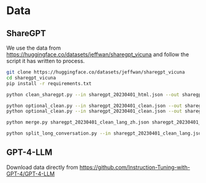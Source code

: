 # Data

## ShareGPT
We use the data from https://huggingface.co/datasets/jeffwan/sharegpt_vicuna and follow the script it has written to process.

```bash
git clone https://huggingface.co/datasets/jeffwan/sharegpt_vicuna
cd sharegpt_vicuna
pip install -r requirements.txt

python clean_sharegpt.py --in sharegpt_20230401_html.json --out sharegpt_20230401_clean.json

python optional_clean.py --in sharegpt_20230401_clean.json --out sharegpt_20230401_clean_lang_zh.json --lang zh
python optional_clean.py --in sharegpt_20230401_clean.json --out sharegpt_20230401_clean_lang_en.json --lang en

python merge.py sharegpt_20230401_clean_lang_zh.json sharegpt_20230401_clean_lang_en.json sharegpt_20230401_clean_lang.json

python split_long_conversation.py --in sharegpt_20230401_clean_lang.json --out sharegpt_20230401_clean_lang_split2.json --model-name bigscience/bloom-1b7 --max-length 800
```

## GPT-4-LLM
Download data directly from https://github.com/Instruction-Tuning-with-GPT-4/GPT-4-LLM
